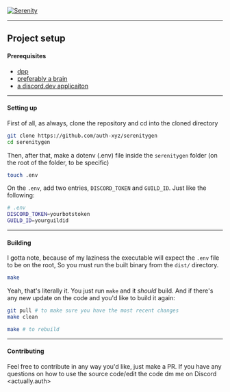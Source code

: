 <a id="readme-top"></a>

<!-- ABOUT THE PROJECT -->
[![Serenity][product-screenshot]](https://auth-xyz.github.io/repositories/serenitygen/banner.png)

------

## Project setup

#### Prerequisites
- [dpp](https://dpp.dev)
- [preferably a brain](https://en.wikipedia.org/wiki/Brain)
- [a discord.dev applicaiton](https://discord.dev)

------

#### Setting up

First of all, as always, clone the repository and cd into the cloned directory

```bash
git clone https://github.com/auth-xyz/serenitygen
cd serenitygen
```

Then, after that, make a dotenv (.env) file inside the `serenitygen` folder (on the root of the folder, to be specific)

```bash
touch .env
```

On the `.env`, add two entries, `DISCORD_TOKEN` and `GUILD_ID`.
Just like the following:

```bash
# .env
DISCORD_TOKEN=yourbotstoken
GUILD_ID=yourguildid
```

--------

#### Building

I gotta note, because of my laziness the executable will expect the `.env` file to be on the root,
So you must run the built binary from the `dist/` directory.

```bash
make
```

Yeah, that's literally it. You just run `make` and it *should* build.
And if there's any new update on the code and you'd like to build it again:

```bash
git pull # to make sure you have the most recent changes
make clean

make # to rebuild
```

------

#### Contributing

Feel free to contribute in any way you'd like, just make a PR.
If you have any questions on how to use the source code/edit the code dm me on Discord <actually.auth>




[product-screenshot]: https://auth-xyz.github.io/repositories/serenitygen/banner.png
